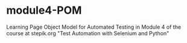 # module4-POM
Learning Page Object Model for Automated Testing in Module 4 of the course at stepik.org "Test Automation with Selenium and Python"
